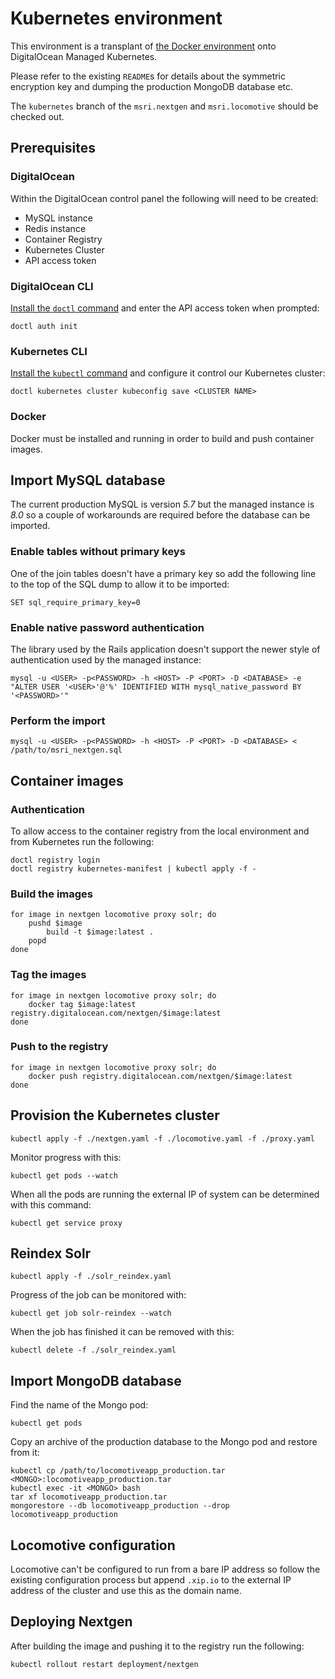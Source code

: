 # Kubernetes environment

This environment is a transplant of [the Docker environment](https://github.com/stevenwilkin/docker) onto DigitalOcean Managed Kubernetes.

Please refer to the existing `README`s for details about the symmetric encryption key and dumping the production MongoDB database etc.

The `kubernetes` branch of the `msri.nextgen` and `msri.locomotive` should be checked out.


## Prerequisites

### DigitalOcean

Within the DigitalOcean control panel the following will need to be created:

* MySQL instance
* Redis instance
* Container Registry
* Kubernetes Cluster
* API access token

### DigitalOcean CLI

[Install the `doctl` command](https://github.com/digitalocean/doctl#installing-doctl) and enter the API access token when prompted:

	doctl auth init

### Kubernetes CLI

[Install the `kubectl` command](https://kubernetes.io/docs/tasks/tools/install-kubectl/) and configure it control our Kubernetes cluster:

	doctl kubernetes cluster kubeconfig save <CLUSTER NAME>

### Docker

Docker must be installed and running in order to build and push container images.


## Import MySQL database

The current production MySQL is version *5.7* but the managed instance is *8.0* so a couple of workarounds are required before the database can be imported.

### Enable tables without primary keys

One of the join tables doesn't have a primary key so add the following line to the top of the SQL dump to allow it to be imported:

	SET sql_require_primary_key=0

### Enable native password authentication

The library used by the Rails application doesn't support the newer style of authentication used by the managed instance:

	mysql -u <USER> -p<PASSWORD> -h <HOST> -P <PORT> -D <DATABASE> -e "ALTER USER '<USER>'@'%' IDENTIFIED WITH mysql_native_password BY '<PASSWORD>'"

### Perform the import

	mysql -u <USER> -p<PASSWORD> -h <HOST> -P <PORT> -D <DATABASE> < /path/to/msri_nextgen.sql


## Container images

### Authentication

To allow access to the container registry from the local environment and from Kubernetes run the following:

	doctl registry login
	doctl registry kubernetes-manifest | kubectl apply -f -

### Build the images

	for image in nextgen locomotive proxy solr; do
		pushd $image
			build -t $image:latest .
		popd
	done

### Tag the images

	for image in nextgen locomotive proxy solr; do
		docker tag $image:latest registry.digitalocean.com/nextgen/$image:latest
	done

### Push to the registry

	for image in nextgen locomotive proxy solr; do
		docker push registry.digitalocean.com/nextgen/$image:latest
	done


## Provision the Kubernetes cluster

	kubectl apply -f ./nextgen.yaml -f ./locomotive.yaml -f ./proxy.yaml

Monitor progress with this:

	kubectl get pods --watch

When all the pods are running the external IP of system can be determined with this command:

	kubectl get service proxy


## Reindex Solr

	kubectl apply -f ./solr_reindex.yaml

Progress of the job can be monitored with:

	kubectl get job solr-reindex --watch

When the job has finished it can be removed with this:

	kubectl delete -f ./solr_reindex.yaml


## Import MongoDB database

Find the name of the Mongo pod:

	kubectl get pods

Copy an archive of the production database to the Mongo pod and restore from it:

	kubectl cp /path/to/locomotiveapp_production.tar <MONGO>:locomotiveapp_production.tar
	kubectl exec -it <MONGO> bash
	tar xf locomotiveapp_production.tar
	mongorestore --db locomotiveapp_production --drop locomotiveapp_production


## Locomotive configuration

Locomotive can't be configured to run from a bare IP address so follow the existing configuration process but append
`.xip.io` to the external IP address of the cluster and use this as the domain name.


## Deploying Nextgen

After building the image and pushing it to the registry run the following:

	kubectl rollout restart deployment/nextgen
